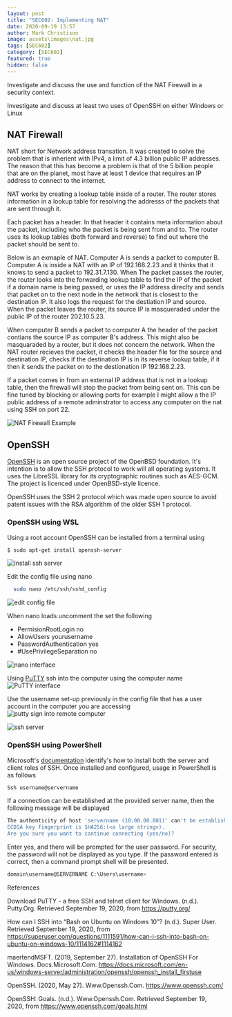 ```yaml
---
layout: post
title: "SEC602: Implementing NAT"
date: 2020-09-19 13:57
author: Mark Christison
image: assets\images\nat.jpg
tags: [SEC602]
category: [SEC602]
featured: true
hidden: false
---
```


Investigate and discuss the use and function of the NAT Firewall in a security context.

Investigate and discuss at least two uses of OpenSSH on either Windows or Linux

## NAT Firewall

NAT short for Network address transation. It was created to solve the problem that is inherient with IPv4, a limit of 4.3 billion public IP addresses. The reason that this has become a problem is that of the 5 billion people that are on the planet, most have at least 1 device that requires an IP address to connect to the internet.

NAT works by creating a lookup table inside of a router. The router stores information in a lookup table for resolving the addresss of the packets that are sent through it.

Each packet has a header. In that header it contains meta information about the packet, including who the packet is being sent from and to. The router uses its lookup tables (both forward and reverse) to find out where the packet should be sent to.

Below is an exmaple of NAT. Computer A is sends a packet to computer B. Computer A is inside a NAT with an IP of 192.168.2.23 and it thinks that it knows to send a packet to 192.31.7.130. When The packet passes the router, the router looks into the forwarding lookup table to find the IP of the packet if a domain name is being passed, or uses the IP address direclty and sends that packet on to the next node in the network that is closest to the destination IP. It also logs the request for the destiation IP and source. When the packet leaves the router, its source IP is masqueraded under the public IP of the router 202.10.5.23.

When computer B sends a packet to computer A the header of the packet contians the source IP as computer B's address. This might also be masquaraded by a router, but it does not concern the network. When the NAT router recieves the packet, it checks the header file for the source and destination IP, checks if the destination IP is in its reverse lookup table, if it then it sends the packet on to the destionation IP 192.168.2.23.

If a packet comes in from an external IP address that is not in a lookup table, then the firewall will stop the packet from being sent on. This can be fine tuned by blocking or allowing ports for example I might allow a the IP public address of a remote adminstrator to access any computer on the nat using SSH on port 22.

![NAT Firewall Example](/assets/images/NAT-Firewall.png)

## OpenSSH

[OpenSSH](https://www.openssh.com/) is an open source project of the OpenBSD foundation. It's intention is to allow the SSH protocol to work will all operating systems. It uses the LibreSSL library for its cryptographic routines such as AES-GCM. The project is licenced under OpenBSD-style licence.

OpenSSH uses the SSH 2 protocol which was made open source to avoid patent issues with the RSA algorithm of the older SSH 1 protocol.

### OpenSSH using WSL

Using a root account OpenSSH can be installed from a terminal using

```bash
$ sudo apt-get install openssh-server
```

![install ssh server](/assets/images/ssh-WSL1.png)

Edit the config file using nano

```bash
  sudo nano /etc/ssh/sshd_config
```

![edit config file](/assets/images/ssh-WSL3.png)

When nano loads uncomment the set the following

- PermisionRootLogin no
- AllowUsers yourusername
- PasswordAuthentication yes
- #UsePrivilegeSeparation no

![nano interface](/assets/images/ssh-WSL4.png)

Using [PuTTY](https://putty.org/) ssh into the computer using the computer name
![PuTTY interface](/assets/images/ssh-WSL6.png)

Use the username set-up previously in the config file that has a user account in the computer you are accessing
![putty sign into remote computer](/assets/images/ssh-WSL7.png)

![ssh server](/assets/images/ssh-WSL8.png)

### OpenSSH using PowerShell

Microsoft's [documentation](https://docs.microsoft.com/en-us/windows-server/administration/openssh/openssh_install_firstuse) identify's how to install both the server and client roles of SSH. Once installed and configured, usage in PowerShell is as follows

```PowerShell
Ssh username@servername
```

If a connection can be established at the provided server name, then the following message will be displayed

```PowerShell
The authenticity of host 'servername (10.00.00.001)' can't be established.
ECDSA key fingerprint is SHA256:(<a large string>).
Are you sure you want to continue connecting (yes/no)?
```

Enter yes, and there will be prompted for the user password. For security, the password will not be displayed as you type. If the password entered is correct, then a command prompt shell will be presented.

```PowerShell
domain\username@SERVERNAME C:\Users\username>
```

References

Download PuTTY - a free SSH and telnet client for Windows. (n.d.). Putty.Org. Retrieved September 19, 2020, from https://putty.org/

How can I SSH into “Bash on Ubuntu on Windows 10”? (n.d.). Super User. Retrieved September 19, 2020, from https://superuser.com/questions/1111591/how-can-i-ssh-into-bash-on-ubuntu-on-windows-10/1114162#1114162

maertendMSFT. (2019, September 27). Installation of OpenSSH For Windows. Docs.Microsoft.Com. https://docs.microsoft.com/en-us/windows-server/administration/openssh/openssh_install_firstuse

OpenSSH. (2020, May 27). Www.Openssh.Com. https://www.openssh.com/

OpenSSH: Goals. (n.d.). Www.Openssh.Com. Retrieved September 19, 2020, from https://www.openssh.com/goals.html
